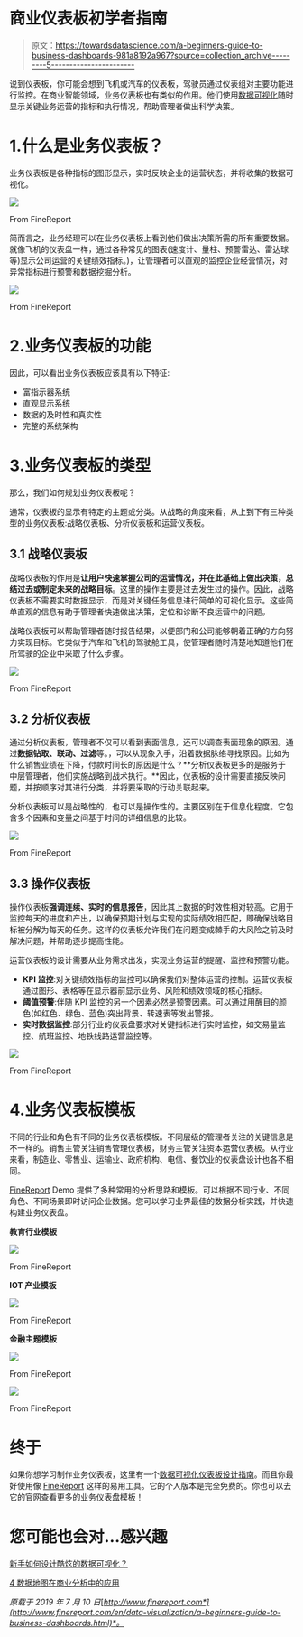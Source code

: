 # 商业仪表板初学者指南

> 原文：<https://towardsdatascience.com/a-beginners-guide-to-business-dashboards-981a8192a967?source=collection_archive---------5----------------------->

说到仪表板，你可能会想到飞机或汽车的仪表板，驾驶员通过仪表组对主要功能进行监控。在商业智能领域，业务仪表板也有类似的作用。他们使用[数据可视化](http://www.finereport.com/en/data-visualization/data-visualization-2.html?utm_source=medium&utm_medium=media&utm_campaign=blog&utm_term=06)随时显示关键业务运营的指标和执行情况，帮助管理者做出科学决策。

# 1.什么是业务仪表板？

业务仪表板是各种指标的图形显示，实时反映企业的运营状态，并将收集的数据可视化。

![](img/f28e10163e17e657e49b2e2d2e10208f.png)

From FineReport

简而言之，业务经理可以在业务仪表板上看到他们做出决策所需的所有重要数据。就像飞机的仪表盘一样，通过各种常见的图表(速度计、量柱、预警雷达、雷达球等)显示公司运营的关键绩效指标。)，让管理者可以直观的监控企业经营情况，对异常指标进行预警和数据挖掘分析。

![](img/f79ad5a5af8699d7ccf7860f490ccd09.png)

From FineReport

# 2.业务仪表板的功能

因此，可以看出业务仪表板应该具有以下特征:

*   富指示器系统
*   直观显示系统
*   数据的及时性和真实性
*   完整的系统架构

# 3.业务仪表板的类型

那么，我们如何规划业务仪表板呢？

通常，仪表板的显示有特定的主题或分类。从战略的角度来看，从上到下有三种类型的业务仪表板:战略仪表板、分析仪表板和运营仪表板。

## 3.1 战略仪表板

战略仪表板的作用是**让用户快速掌握公司的运营情况，并在此基础上做出决策，总结过去或制定未来的战略目标**。这里的操作主要是过去发生过的操作。因此，战略仪表板不需要实时数据显示，而是对关键任务信息进行简单的可视化显示。这些简单直观的信息有助于管理者快速做出决策，定位和诊断不良运营中的问题。

战略仪表板可以帮助管理者随时报告结果，以便部门和公司能够朝着正确的方向努力实现目标。它类似于汽车和飞机的驾驶舱工具，使管理者随时清楚地知道他们在所驾驶的企业中采取了什么步骤。

![](img/058c0fef393a4ada97c9ce09f395785d.png)

From FineReport

## 3.2 分析仪表板

通过分析仪表板，管理者不仅可以看到表面信息，还可以调查表面现象的原因。通过**数据钻取、联动、过滤**等。，可以从现象入手，沿着数据脉络寻找原因。比如为什么销售业绩在下降，付款时间长的原因是什么？**分析仪表板更多的是服务于中层管理者，他们实施战略到战术执行。**因此，仪表板的设计需要直接反映问题，并按顺序对其进行分类，并将要采取的行动关联起来。

分析仪表板可以是战略性的，也可以是操作性的。主要区别在于信息化程度。它包含多个因素和变量之间基于时间的详细信息的比较。

![](img/c180d193d6ab39eee357b14c70c5f060.png)

From FineReport

## 3.3 操作仪表板

操作仪表板**强调连续、实时的信息报告**，因此其上数据的时效性相对较高。它用于监控每天的进度和产出，以确保预期计划与实现的实际绩效相匹配，即确保战略目标被分解为每天的任务。这样的仪表板允许我们在问题变成棘手的大风险之前及时解决问题，并帮助逐步提高性能。

运营仪表板的设计需要从业务需求出发，实现业务运营的提醒、监控和预警功能。

*   **KPI 监控**:对关键绩效指标的监控可以确保我们对整体运营的控制。运营仪表板通过图形、表格等在显示器前显示业务、风险和绩效领域的核心指标。
*   **阈值预警**:伴随 KPI 监控的另一个因素必然是预警因素。可以通过用醒目的颜色(如红色、绿色、蓝色)突出背景、转速表等发出警报。
*   **实时数据监控**:部分行业的仪表盘要求对关键指标进行实时监控，如交易量监控、航班监控、地铁线路运营监控等。

![](img/f242df0d85d41c773d759d609c93c116.png)

From FineReport

# 4.业务仪表板模板

不同的行业和角色有不同的业务仪表板模板。不同层级的管理者关注的关键信息是不一样的。销售主管关注销售管理仪表板，财务主管关注资本运营仪表板。从行业来看，制造业、零售业、运输业、政府机构、电信、餐饮业的仪表盘设计也各不相同。

[FineReport](http://www.finereport.com/en/?utm_source=medium&utm_medium=media&utm_campaign=blog&utm_term=06) Demo 提供了多种常用的分析思路和模板。可以根据不同行业、不同角色、不同场景即时访问企业数据。您可以学习业界最佳的数据分析实践，并快速构建业务仪表盘。

**教育行业模板**

![](img/087bb3f39979da5c0635e1078f1cb523.png)

From FineReport

**IOT 产业模板**

![](img/9606323706039354a5ee7d00b92328a5.png)

From FineReport

**金融主题模板**

![](img/a61e30c48dbfcea1b97f146c034d7180.png)

From FineReport

![](img/c9761ccf2647487de43d202aca445896.png)

From FineReport

# 终于

如果你想学习制作业务仪表板，这里有一个[数据可视化仪表板设计指南](http://www.finereport.com/en/about-finereport/how-can-beginners-design-cool-data-visualizations.html?utm_source=medium&utm_medium=media&utm_campaign=blog&utm_term=06)。而且你最好使用像 [FineReport](http://www.finereport.com/en/?utm_source=medium&utm_medium=media&utm_campaign=blog&utm_term=06) 这样的易用工具。它的个人版本是完全免费的。你也可以去它的官网查看更多的业务仪表盘模板！

# 您可能也会对…感兴趣

[新手如何设计酷炫的数据可视化？](/how-can-beginners-design-cool-data-visualizations-d413ee288671)

[4 数据地图在商业分析中的应用](/4-uses-of-data-maps-in-business-analysis-9f9589c3f69a)

*原载于 2019 年 7 月 10 日*[*http://www.finereport.com*](http://www.finereport.com/en/data-visualization/a-beginners-guide-to-business-dashboards.html)*。*